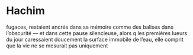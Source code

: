# Hachim
 fugaces, restaient ancrés dans sa mémoire comme des balises dans l’obscurité — et dans cette pause silencieuse, alors q les premières lueurs du jour caressaient doucement la surface immobile de l’eau, elle comprit que la vie ne se mesurait pas uniquement 
